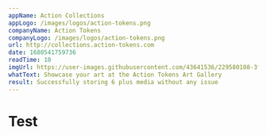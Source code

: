 ```yaml
---
appName: Action Collections
appLogo: /images/logos/action-tokens.png
companyName: Action Tokens
companyLogo: /images/logos/action-tokens.png
url: http://collections.action-tokens.com
date: 1680541759736
readTime: 10
imgUrl: https://user-images.githubusercontent.com/43641536/229580108-3fcf80d6-8490-4158-861d-9233104bf8d2.png
whatText: Showcase your art at the Action Tokens Art Gallery
result: Successfully storing 6 plus media without any issue
---
```


# Test
